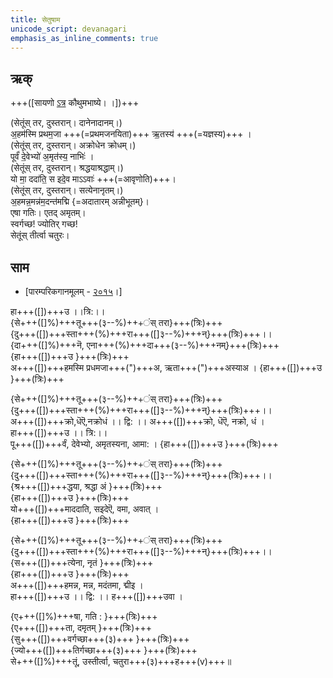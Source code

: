 ```yaml
---
title: सेतुषाम
unicode_script: devanagari  
emphasis_as_inline_comments: true
---   
```


## ऋक्

+++([सायणो [ऽत्र](https://archive.org/details/SamaVedaSanhitaWithSayanabhashyaVolume2SatyavrataSamasrami1876bis_201803/page/n273) कौथुमभाष्ये। ।])+++

(सेतूंस् तर, दुस्तरान्। दानेनादानम्।)  
अ॒हम॑स्मि प्रथम॒जा +++(=प्रथमजनयिता)+++ ऋ॒तस्य॑ +++(=यज्ञस्य)+++ ।  
(सेतूंस् तर, दुस्तरान्। अक्रोधेन क्रोधम्।)  
पूर्वं॑ दे॒वेभ्यो॑ अ॒मृत॑स्य॒ नाभिः॑ ।  
(सेतूंस् तर, दुस्तरान्। श्रद्धयाश्रद्धाम्।)  
यो मा॒ ददा॑ति॒ स इदे॒व माऽऽवाः॑ +++(=आवृणोति)+++।  
(सेतूंस् तर, दुस्तरान्। सत्येनानृतम्।)  
अ॒हमन्न॒मन्न॑म॒दन्त॑मद्मि {=अदातारम् अन्नीभूतम्}।  
एषा गतिः। एतद् अमृतम्।  
स्वर्गच्छ! ज्योतिर् गच्छ!  
सेतूंस् तीर्त्वा चतुरः।

## साम
- [पारम्परिकगानमूलम् - [२०१५](https://archive.org/stream/sAmaveda-jaiminIya-paravastu-paramparA-docs/UDAKA%20SAANTHI%20SAAMAANI#page/n2/mode/1up&sa=D&ust=1542425956390000)।]

<div class="audioEmbed"  caption="रामानुजार्यः 1974 " src="https://archive.org/download/jaiminIya-sAma-gAna-paravastu-tradition-rAmAnuja/setUMs-tara.mp3"></div>
<div class="audioEmbed"  caption="गोपालार्यः 2015  " src="https://archive.org/download/jaiminIya-sAma-gAna-paravastu-tradition-gopAla-2015/setUMs-tara.mp3"></div>

हा+++([])+++उ ।।त्रि:।।  
{से+++([]%)+++तू+++(३--%)+++ंस् तरा}+++(त्रिः)+++  
{दु+++([])+++स्ता+++(%)+++रा+++([]३--%)+++न्}+++(त्रिः)+++।।  
{दा+++([]%)+++नॆ, एना+++(%)+++दा+++(३--%)+++नम्}+++(त्रिः)+++  
{हा+++([])+++उ }+++(त्रिः)+++  
अ+++([])+++हमस्मि प्रधमजा+++(")+++अ, ऋता+++(")+++अस्याअ । 
{हा+++([])+++उ }+++(त्रिः)+++

{से+++([]%)+++तू+++(३--%)+++ंस् तरा}+++(त्रिः)+++  
{दु+++([])+++स्ता+++(%)+++रा+++([]३--%)+++न्}+++(त्रिः)+++।।  
अ+++([])+++क्रो,धॆऎ,नक्रोधं ।। द्वि: ।। अ+++([])+++क्रो, धॆऎ, नक्रो, धं ।  
हा+++([])+++उ ।। त्रि:।।  
पू+++([])+++र्वं, देवेभ्यो, अमृतस्यना, आमा: । 
{हा+++([])+++उ }+++(त्रिः)+++

{से+++([]%)+++तू+++(३--%)+++ंस् तरा}+++(त्रिः)+++  
{दु+++([])+++स्ता+++(%)+++रा+++([]३--%)+++न्}+++(त्रिः)+++।।  
{श्र+++([])+++द्धया, श्रद्धा अं }+++(त्रिः)+++  
{हा+++([])+++उ }+++(त्रिः)+++  
यो+++([])+++माददाति, सइदेऎ, वमा, अवात् ।  
{हा+++([])+++उ }+++(त्रिः)+++ 

{से+++([]%)+++तू+++(३--%)+++ंस् तरा}+++(त्रिः)+++  
{दु+++([])+++स्ता+++(%)+++रा+++([]३--%)+++न्}+++(त्रिः)+++।।  
{स+++([])+++त्येना, नृतं }+++(त्रिः)+++  
{हा+++([])+++उ }+++(त्रिः)+++  
अ+++([])+++हमन्न, मन्न, मदंतमा, द्मीइ ।  
हा+++([])+++उ ।। द्वि: ।। ह+++([])+++उवा ।  

{ए+++([]%)+++षा, गति : }+++(त्रिः)+++  
{ए+++([])+++ता, दमृतम् }+++(त्रिः)+++  
{सु+++([])+++वर्गच्छा+++(३)+++ }+++(त्रिः)+++  
{ज्यो+++([])+++तिर्गच्छा+++(३)+++ }+++(त्रिः)+++  
से+++([]%)+++तूं, उस्तीर्त्वा, चतुरा+++(३)+++ह+++(v)+++॥